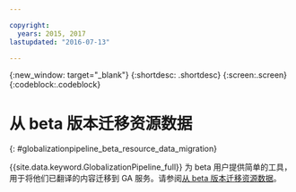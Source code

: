 ```yaml
---

copyright:
  years: 2015, 2017
lastupdated: "2016-07-13"

---
```


{:new_window: target="_blank"}
{:shortdesc: .shortdesc}
{:screen:.screen}
{:codeblock:.codeblock}

# 从 beta 版本迁移资源数据
{: #globalizationpipeline_beta_resource_data_migration}


{{site.data.keyword.GlobalizationPipeline_full}} 为 beta 用户提供简单的工具，用于将他们已翻译的内容迁移到 GA 服务。请参阅[从 beta 版本迁移资源数据](betaresourcedatamigration.html)。
